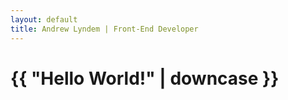 ```yaml
---
layout: default
title: Andrew Lyndem | Front-End Developer
---
```


<h1>{{ "Hello World!" | downcase }}</h1>